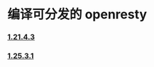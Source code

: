 # 编译可分发的 openresty

### [1.21.4.3](/document/openresty/1.21.4.3)

### [1.25.3.1](/document/openresty/1.21.4.3)